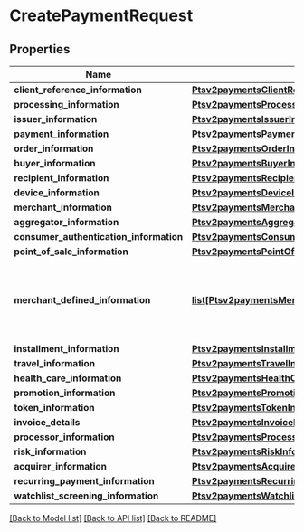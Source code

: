 # CreatePaymentRequest

## Properties
Name | Type | Description | Notes
------------ | ------------- | ------------- | -------------
**client_reference_information** | [**Ptsv2paymentsClientReferenceInformation**](Ptsv2paymentsClientReferenceInformation.md) |  | [optional] 
**processing_information** | [**Ptsv2paymentsProcessingInformation**](Ptsv2paymentsProcessingInformation.md) |  | [optional] 
**issuer_information** | [**Ptsv2paymentsIssuerInformation**](Ptsv2paymentsIssuerInformation.md) |  | [optional] 
**payment_information** | [**Ptsv2paymentsPaymentInformation**](Ptsv2paymentsPaymentInformation.md) |  | [optional] 
**order_information** | [**Ptsv2paymentsOrderInformation**](Ptsv2paymentsOrderInformation.md) |  | [optional] 
**buyer_information** | [**Ptsv2paymentsBuyerInformation**](Ptsv2paymentsBuyerInformation.md) |  | [optional] 
**recipient_information** | [**Ptsv2paymentsRecipientInformation**](Ptsv2paymentsRecipientInformation.md) |  | [optional] 
**device_information** | [**Ptsv2paymentsDeviceInformation**](Ptsv2paymentsDeviceInformation.md) |  | [optional] 
**merchant_information** | [**Ptsv2paymentsMerchantInformation**](Ptsv2paymentsMerchantInformation.md) |  | [optional] 
**aggregator_information** | [**Ptsv2paymentsAggregatorInformation**](Ptsv2paymentsAggregatorInformation.md) |  | [optional] 
**consumer_authentication_information** | [**Ptsv2paymentsConsumerAuthenticationInformation**](Ptsv2paymentsConsumerAuthenticationInformation.md) |  | [optional] 
**point_of_sale_information** | [**Ptsv2paymentsPointOfSaleInformation**](Ptsv2paymentsPointOfSaleInformation.md) |  | [optional] 
**merchant_defined_information** | [**list[Ptsv2paymentsMerchantDefinedInformation]**](Ptsv2paymentsMerchantDefinedInformation.md) | The object containing the custom data that the merchant defines.  | [optional] 
**installment_information** | [**Ptsv2paymentsInstallmentInformation**](Ptsv2paymentsInstallmentInformation.md) |  | [optional] 
**travel_information** | [**Ptsv2paymentsTravelInformation**](Ptsv2paymentsTravelInformation.md) |  | [optional] 
**health_care_information** | [**Ptsv2paymentsHealthCareInformation**](Ptsv2paymentsHealthCareInformation.md) |  | [optional] 
**promotion_information** | [**Ptsv2paymentsPromotionInformation**](Ptsv2paymentsPromotionInformation.md) |  | [optional] 
**token_information** | [**Ptsv2paymentsTokenInformation**](Ptsv2paymentsTokenInformation.md) |  | [optional] 
**invoice_details** | [**Ptsv2paymentsInvoiceDetails**](Ptsv2paymentsInvoiceDetails.md) |  | [optional] 
**processor_information** | [**Ptsv2paymentsProcessorInformation**](Ptsv2paymentsProcessorInformation.md) |  | [optional] 
**risk_information** | [**Ptsv2paymentsRiskInformation**](Ptsv2paymentsRiskInformation.md) |  | [optional] 
**acquirer_information** | [**Ptsv2paymentsAcquirerInformation**](Ptsv2paymentsAcquirerInformation.md) |  | [optional] 
**recurring_payment_information** | [**Ptsv2paymentsRecurringPaymentInformation**](Ptsv2paymentsRecurringPaymentInformation.md) |  | [optional] 
**watchlist_screening_information** | [**Ptsv2paymentsWatchlistScreeningInformation**](Ptsv2paymentsWatchlistScreeningInformation.md) |  | [optional] 

[[Back to Model list]](../README.md#documentation-for-models) [[Back to API list]](../README.md#documentation-for-api-endpoints) [[Back to README]](../README.md)


